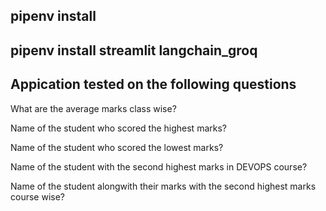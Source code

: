 ## pipenv install 

## pipenv install streamlit langchain_groq

## Appication tested on the following questions

What are the average marks class wise?

Name of the student who scored the highest marks?

Name of the student who scored the lowest marks?

Name of the student with the second highest marks in DEVOPS course? 

Name of the student alongwith their marks with the second highest marks course wise? 